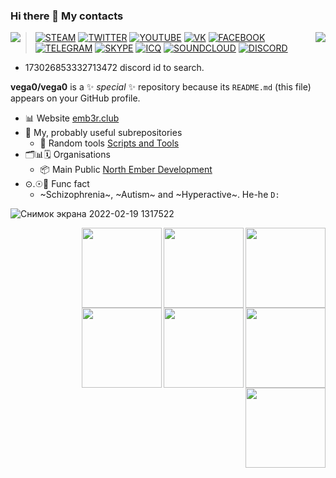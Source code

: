 ### Hi there 👋 My contacts

<img align="right" src="https://github-readme-stats.vercel.app/api/top-langs/?username=vega0&theme=radical"/>
<img align="left" src="https://github-readme-stats.vercel.app/api?username=vega0&show_icons=true&theme=radical"/>

> [![STEAM](https://icons.iconarchive.com/icons/froyoshark/enkel/32/Steam-icon.png)](https://steamcommunity.com/id/aselockd)
[![TWITTER](https://icons.iconarchive.com/icons/dakirby309/windows-8-metro/32/Web-Twitter-alt-2-Metro-icon.png)](https://twitter.com/aselockd)
[![YOUTUBE](https://icons.iconarchive.com/icons/dakirby309/windows-8-metro/32/Web-Youtube-alt-2-Metro-icon.png)](https://youtube.com/channel/UCby1U7eVfQOccOYRU6kr1BQ)
[![VK](https://user-images.githubusercontent.com/6493857/154789626-efe730d4-4484-4d54-a6d3-a97d0858b97b.png)](https://vk.com/aselockd)
[![FACEBOOK](https://download.seaicons.com/icons/danleech/simple/32/facebook-icon.png)](https://facebook.com/aselockd)
[![TELEGRAM](https://user-images.githubusercontent.com/6493857/154789665-443a199d-badb-43b2-91b9-95578b55c9b4.png)](https://t.me/aselockd)
[![SKYPE](https://icons.iconarchive.com/icons/danleech/simple/32/skype-icon.png)](https://join.skype.com/invite/CncYs5bSiwGX)
[![ICQ](https://icons.iconarchive.com/icons/martz90/hex/32/icq-icon.png)](https://icq.im/aselockd)
[![SOUNDCLOUD](https://icons.iconarchive.com/icons/designbolts/folded-social-media/32/SoundCloud-icon.png)](https://soundcloud.com/aselock-1)
[![DISCORD](https://user-images.githubusercontent.com/6493857/154789782-2102198b-41d7-4fce-a894-740f534ae580.png)](https://discord.id)
- 173026853332713472 discord id to search.


**vega0/vega0** is a ✨ _special_ ✨ repository because its `README.md` (this file) appears on your GitHub profile.

- 📊 Website [emb3r.club](http://emb3r.club/)
- 👀 My, probably useful subrepositories
  - 🎲 Random tools [Scripts and Tools](https://github.com/North-Ember-Development/custom-random-scripts-and-tools) 
- 🗂️📊🗓️ Organisations
  - 📦 Main Public [North Ember Development](https://github.com/North-Ember-Development)
- ⊙.☉🤪 Func fact
  - ~Schizophrenia~, ~Autism~ and ~Hyperactive~. He-he `D:` 


![Снимок экрана 2022-02-19 1317522](https://user-images.githubusercontent.com/6493857/154791240-2250b479-5f36-41ff-a2e7-f16e17dfb948.png)


<img align='right' src="https://sun9-79.userapi.com/impg/HP8c88Ncrj71LSlRfT2w0qPCLC7JHy6zQO4Fgw/VECaO7wdyZg.jpg?size=1080x1080&quality=96&sign=e76d6ae2aa21049e4b749417f2c27fb5&type=album" width="128" height="128">
<img align='right' src="https://sun9-71.userapi.com/impg/rKwjgWwPUKPW1b6C1zNdYGv2dCMJohVdUbFzug/zseRqoJ-SiU.jpg?size=1079x1079&quality=96&sign=be6274b0fe0b1b4401ecafd77d5c0ca3&type=album" width="128" height="128">
<img align='right' src="https://sun9-2.userapi.com/impg/u6ten-mrhxqkft3w8El6ChLWoJiQUCZvd598qQ/N2EDFqifZdk.jpg?size=1080x1080&quality=96&sign=89217bb5a50a7e3dbf3a71298472ad57&type=album" width="128" height="128">
<img align='right' src="https://sun9-67.userapi.com/impg/1t-1s00Xjb_ZmJbe8C2RP9KZBen5pWoA7_waFw/E6TbvfmY3Yc.jpg?size=1080x1080&quality=96&sign=5b9eb5aed007a6634a8f78d32747517b&type=album" width="128" height="128">
<img align='right' src="https://sun9-88.userapi.com/impg/MMAAeuteap-i0KeY1X59yT9os6m78rfkCfrIhg/oh4g3DtD_X4.jpg?size=900x875&quality=96&sign=647ecc2183edca130f04394f7776846d&type=album" width="128" height="128">
<img align='right' src="https://sun9-12.userapi.com/impg/AtFbtg9ylzCbJAO2YPhmvUB2nzz6H3MlIbo3GQ/TR2Kbn-_VRg.jpg?size=748x752&quality=96&sign=3b864cbb00e4dc4faf5986c66b99b67c&type=album" width="128" height="128">
<img align='right' src="https://sun9-64.userapi.com/impg/MzIGugfdFuWa4XL7npXTtqSXZFhAU2Gsg4zsqA/-l9C5y0MIGs.jpg?size=1159x1600&quality=96&sign=ad81a5a79c8be6febc1b6ef2185cc4c5&type=album" width="128" height="128">
